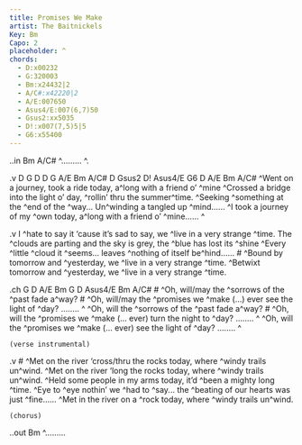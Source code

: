 ```yaml
---
title: Promises We Make
artist: The Baitnickels
Key: Bm
Capo: 2
placeholder: ^
chords:
  - D:x00232
  - G:320003
  - Bm:x24432|2
  - A/C#:x42220|2
  - A/E:007650
  - Asus4/E:007(6,7)50
  - Gsus2:xx5035
  - D!:x007(7,5)5|5
  - G6:x55400
---
```

..in Bm A/C#
^......... ^.

.v D G D D G A/E Bm A/C# D Gsus2 D! Asus4/E G6 D A/E Bm A/C#
^Went on a journey, took a ride today, a^long with a friend o’ ^mine
^Crossed a bridge into the light o’ day, ^rollin’ thru the summer^time.
^Seeking ^something at the ^end of the ^way... Un^winding a tangled up ^mind......
^I took a journey of my ^own today, a^long with a friend o’ ^mine......  ^

.v
I ^hate to say it ‘cause it’s sad to say, we ^live in a very strange ^time.
The ^clouds are parting and the sky is grey, the ^blue has lost its ^shine
^Every ^little ^cloud it ^seems... leaves ^nothing of itself be^hind......
    # ^Bound by tomorrow and ^yesterday, we ^live in a very strange ^time.
^Betwixt tomorrow and ^yesterday, we ^live in a very strange ^time.

.ch G D A/E Bm G D Asus4/E Bm A/C#
    #     ^Oh, will/may the ^sorrows of the ^past fade a^way?
    #     ^Oh, will/may the ^promises we ^make (...) ever see the light of ^day? ........ ^
    ^Oh, will the ^sorrows of the ^past fade a^way?
    #     ^Oh, will the ^promises we ^make (... ever) turn the night to ^day? ........ ^
    ^Oh, will the ^promises we ^make (... ever) see the light of ^day? ........ ^

    (verse instrumental)

.v
    # ^Met on the river ‘cross/thru the rocks today, where ^windy trails un^wind.
^Met on the river ‘long the rocks today, where ^windy trails un^wind.
^Held some people in my arms today, it’d ^been a mighty long ^time.
^Eye to ^eye nothin’ we ^had to ^say... the ^beating of our hearts was just ^fine......
^Met in the river on a ^rock today, where ^windy trails un^wind.

    (chorus)

..out Bm
^.........
